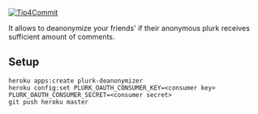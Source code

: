 [![Tip4Commit](http://tip4commit.com/projects/16.svg)](http://tip4commit.com/projects/16)

It allows to deanonymize your friends' if their anonymous plurk receives sufficient amount of comments.

Setup
-----

    heroku apps:create plurk-deanonymizer
    heroku config:set PLURK_OAUTH_CONSUMER_KEY=<consumer key> PLURK_OAUTH_CONSUMER_SECRET=<consumer secret>
    git push heroku master

